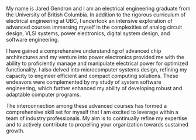 
My name is Jared Gendron and I am an electrical engineering graduate from the University of British Columbia. In addition to the rigorous curriculum of electrical engineering at UBC, I undertook an intensive exploration of advanced courses immersing myself in the complexities of analog circuit design, VLSI systems, power electronics, digital system design, and software engineering. 

I have gained a comprehensive understanding of advanced chip architectures and my venture into power electronics provided me with the ability to proficiently manage and manipulate electrical power for optimized functionality. I also delved into microcomputer systems design, refining my capacity to engineer efficient and compact computing solutions. These endeavors were complemented by my study of system software engineering, which further enhanced my ability of developing robust and adaptable computer programs.

The interconnection among these advanced courses has formed a comprehensive skill set for myself that I am excited to leverage within a team of industry professionals. My aim is to continually refine my expertise and to actively contribute to propelling your organization towards sustained growth.